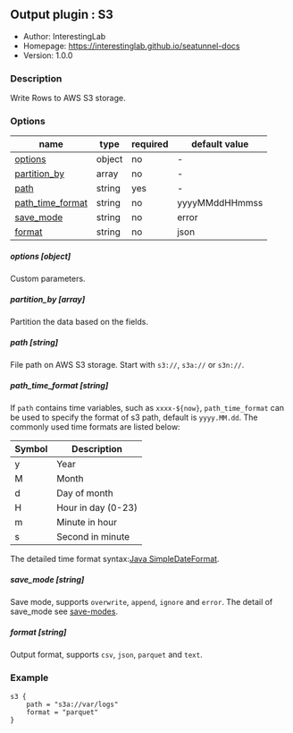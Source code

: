 ## Output plugin : S3

* Author: InterestingLab
* Homepage: https://interestinglab.github.io/seatunnel-docs
* Version: 1.0.0

### Description

Write Rows to AWS S3 storage.

### Options

| name | type | required | default value |
| --- | --- | --- | --- |
| [options](#options-object) | object | no | - |
| [partition_by](#partition_by-array) | array | no | - |
| [path](#path-string) | string | yes | - |
| [path_time_format](#path_time_format-string) | string | no | yyyyMMddHHmmss |
| [save_mode](#save_mode-string) | string | no | error |
| [format](#format-string) | string | no | json |

##### options [object]

Custom parameters.

##### partition_by [array]

Partition the data based on the fields.

##### path [string]

File path on AWS S3 storage. Start with `s3://`, `s3a://` or `s3n://`.

##### path_time_format [string]

If `path` contains time variables, such as `xxxx-${now}`, `path_time_format` can be used to specify the format of s3 path, default is `yyyy.MM.dd`. The commonly used time formats are listed below:


| Symbol | Description |
| --- | --- |
| y | Year |
| M | Month |
| d | Day of month |
| H | Hour in day (0-23) |
| m | Minute in hour |
| s | Second in minute |

The detailed time format syntax:[Java SimpleDateFormat](https://docs.oracle.com/javase/tutorial/i18n/format/simpleDateFormat.html).

##### save_mode [string]

Save mode, supports `overwrite`, `append`, `ignore` and `error`. The detail of save_mode see [save-modes](http://spark.apache.org/docs/2.2.0/sql-programming-guide.html#save-modes).

##### format [string]

Output format, supports `csv`, `json`, `parquet` and `text`.


### Example

```
s3 {
    path = "s3a://var/logs"
    format = "parquet"
}
```
